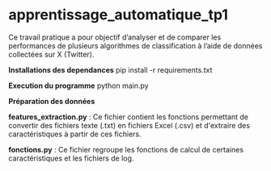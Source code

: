 # apprentissage_automatique_tp1
Ce travail pratique a pour objectif d’analyser et de comparer les performances de plusieurs algorithmes de classification à l’aide de données collectées sur X (Twitter).

**Installations des dependances**
pip install -r requirements.txt

**Execution du programme**
python main.py

**Préparation des données**

**features_extraction.py** : Ce fichier contient les fonctions permettant de convertir des fichiers texte (.txt) en fichiers Excel (.csv) et d'extraire des caractéristiques à partir de ces fichiers.

**fonctions.py** : Ce fichier regroupe les fonctions de calcul de certaines caractéristiques et les fichiers de log.
